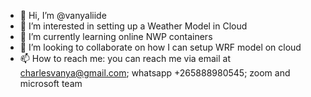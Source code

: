 - 👋 Hi, I’m @vanyaliide
- 👀 I’m interested in setting up a Weather Model in Cloud
- 🌱 I’m currently learning online NWP containers
- 💞️ I’m looking to collaborate on how I can setup WRF model on cloud
- 📫 How to reach me: you can reach me via email at charlesvanya@gmail.com; whatsapp +265888980545; zoom and microsoft team

<!---
vanyaliide/vanyaliide is a ✨ special ✨ repository because its `README.md` (this file) appears on your GitHub profile.
You can click the Preview link to take a look at your changes.
--->
